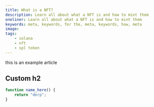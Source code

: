 ```yaml
---
title: What is a NFT?
description: Learn all about what a NFT is and how to mint them
oneliner: Learn all about what a NFT is and how to mint them
keywords: meta, keywords, for the, meta, keywords, how, meta
image:
tags:
    - solana
    - nft
    - spl token
---
```


this is an example article

## Custom h2

```js
function name_here() {
	return "derp";
}
```
